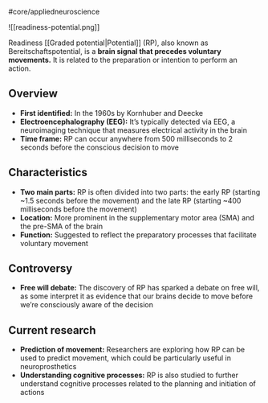#core/appliedneuroscience

![[readiness-potential.png]]

Readiness [[Graded potential|Potential]] (RP), also known as Bereitschaftspotential, is a **brain signal that precedes voluntary movements.** It is related to the preparation or intention to perform an action.

## Overview

- **First identified:** In the 1960s by Kornhuber and Deecke
- **Electroencephalography (EEG):** It’s typically detected via EEG, a neuroimaging technique that measures electrical activity in the brain
- **Time frame:** RP can occur anywhere from 500 milliseconds to 2 seconds before the conscious decision to move

## Characteristics

- **Two main parts:** RP is often divided into two parts: the early RP (starting ~1.5 seconds before the movement) and the late RP (starting ~400 milliseconds before the movement)
- **Location:** More prominent in the supplementary motor area (SMA) and the pre-SMA of the brain
- **Function:** Suggested to reflect the preparatory processes that facilitate voluntary movement

## Controversy

- **Free will debate:** The discovery of RP has sparked a debate on free will, as some interpret it as evidence that our brains decide to move before we’re consciously aware of the decision

## Current research

- **Prediction of movement:** Researchers are exploring how RP can be used to predict movement, which could be particularly useful in neuroprosthetics
- **Understanding cognitive processes:** RP is also studied to further understand cognitive processes related to the planning and initiation of actions
